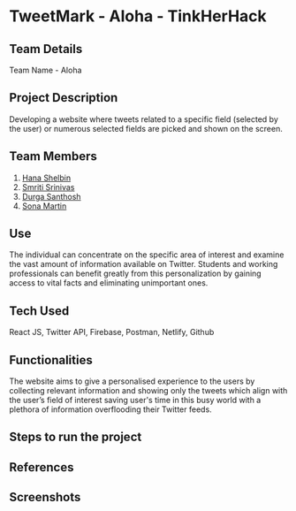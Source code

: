 
# TweetMark - Aloha - TinkHerHack




## Team Details
Team Name - Aloha
## Project Description
Developing a website where tweets related to a specific field (selected by the user) or numerous selected fields are picked and shown on the screen.
## Team Members
1. [Hana Shelbin](https://github.com/H-ana)
2. [Smriti Srinivas](https://github.com/SmritiSrinivas3)
3. [Durga Santhosh](https://github.com/DurgaSanthosh)
4. [Sona Martin](https://github.com/Sona-Martin)
## Use
The individual can concentrate on the specific area of interest and examine the vast amount of information available on Twitter. Students and working professionals can benefit greatly from this personalization by gaining access to vital facts and eliminating unimportant ones.
## Tech Used
React JS, Twitter API, Firebase, Postman, Netlify, Github
## Functionalities
The website aims to give a personalised experience to the users by collecting relevant information and showing only the tweets which align with the user’s field of interest saving user's time in this busy world with a plethora of information overflooding their Twitter feeds.
## Steps to run the project
## References
## Screenshots
